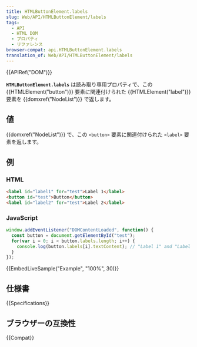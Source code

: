 ```yaml
---
title: HTMLButtonElement.labels
slug: Web/API/HTMLButtonElement/labels
tags:
  - API
  - HTML DOM
  - プロパティ
  - リファレンス
browser-compat: api.HTMLButtonElement.labels
translation_of: Web/API/HTMLButtonElement/labels
---
```

{{APIRef("DOM")}}

**`HTMLButtonElement.labels`** は読み取り専用プロパティで、この
{{HTMLElement("button")}} 要素に関連付けられた {{HTMLElement("label")}} 要素を {{domxref("NodeList")}} で返します。

## 値

{{domxref("NodeList")}} で、この `<button>` 要素に関連付けられた `<label>` 要素を返します。

## 例

### HTML

```html
<label id="label1" for="test">Label 1</label>
<button id="test">Button</button>
<label id="label2" for="test">Label 2</label>
```

### JavaScript

```js
window.addEventListener("DOMContentLoaded", function() {
  const button = document.getElementById("test");
  for(var i = 0; i < button.labels.length; i++) {
    console.log(button.labels[i].textContent); // "Label 1" and "Label 2"
  }
});
```

{{EmbedLiveSample("Example", "100%", 30)}}

## 仕様書

{{Specifications}}

## ブラウザーの互換性

{{Compat}}
